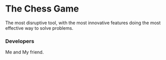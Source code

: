# The Chess Game

The most disruptive tool, with the most innovative features doing the most effective way to solve problems.

### Developers

Me and My friend.
